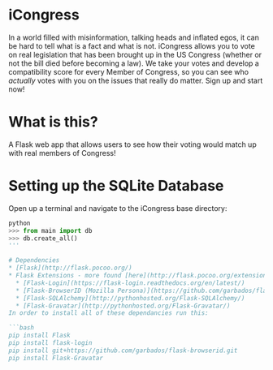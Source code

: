 iCongress
=========
In a world filled with misinformation, talking heads and inflated egos, it can be hard to tell what is a fact and what is not. iCongress allows you to vote on real legislation that has been brought up in the US Congress (whether or not the bill died before becoming a law). We take your votes and develop a compatibility score for every Member of Congress, so you can see who <i>actually</i> votes with you on the issues that really do matter. Sign up and start now!

# What is this?
A Flask web app that allows users to see how their voting would match up with real members of Congress!

# Setting up the SQLite Database
Open up a terminal and navigate to the iCongress base directory:
```python
python
>>> from main import db
>>> db.create_all()
'''

# Dependencies
* [Flask](http://flask.pocoo.org/)
* Flask Extensions - more found [here](http://flask.pocoo.org/extensions/)
  * [Flask-Login](https://flask-login.readthedocs.org/en/latest/)
  * [Flask-BrowserID (Mozilla Persona)](https://github.com/garbados/flask-browserid)
  * [Flask-SQLAlchemy](http://pythonhosted.org/Flask-SQLAlchemy/)
  * [Flask-Gravatar](http://pythonhosted.org/Flask-Gravatar/)
In order to install all of these dependancies run this:

```bash
pip install Flask
pip install flask-login
pip install git+https://github.com/garbados/flask-browserid.git
pip install Flask-Gravatar
```